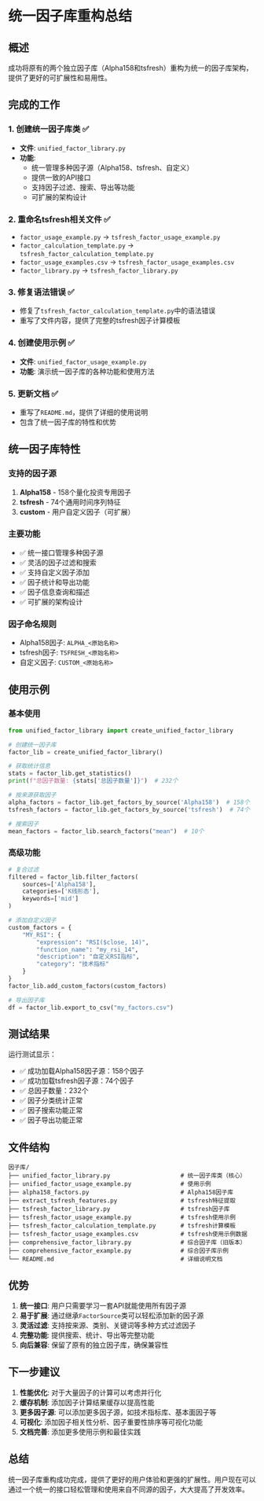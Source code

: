 # 统一因子库重构总结

## 概述

成功将原有的两个独立因子库（Alpha158和tsfresh）重构为统一的因子库架构，提供了更好的可扩展性和易用性。

## 完成的工作

### 1. 创建统一因子库类 ✅
- **文件**: `unified_factor_library.py`
- **功能**: 
  - 统一管理多种因子源（Alpha158、tsfresh、自定义）
  - 提供一致的API接口
  - 支持因子过滤、搜索、导出等功能
  - 可扩展的架构设计

### 2. 重命名tsfresh相关文件 ✅
- `factor_usage_example.py` → `tsfresh_factor_usage_example.py`
- `factor_calculation_template.py` → `tsfresh_factor_calculation_template.py`
- `factor_usage_examples.csv` → `tsfresh_factor_usage_examples.csv`
- `factor_library.py` → `tsfresh_factor_library.py`

### 3. 修复语法错误 ✅
- 修复了`tsfresh_factor_calculation_template.py`中的语法错误
- 重写了文件内容，提供了完整的tsfresh因子计算模板

### 4. 创建使用示例 ✅
- **文件**: `unified_factor_usage_example.py`
- **功能**: 演示统一因子库的各种功能和使用方法

### 5. 更新文档 ✅
- 重写了`README.md`，提供了详细的使用说明
- 包含了统一因子库的特性和优势

## 统一因子库特性

### 支持的因子源
1. **Alpha158** - 158个量化投资专用因子
2. **tsfresh** - 74个通用时间序列特征
3. **custom** - 用户自定义因子（可扩展）

### 主要功能
- ✅ 统一接口管理多种因子源
- ✅ 灵活的因子过滤和搜索
- ✅ 支持自定义因子添加
- ✅ 因子统计和导出功能
- ✅ 因子信息查询和描述
- ✅ 可扩展的架构设计

### 因子命名规则
- Alpha158因子: `ALPHA_<原始名称>`
- tsfresh因子: `TSFRESH_<原始名称>`
- 自定义因子: `CUSTOM_<原始名称>`

## 使用示例

### 基本使用
```python
from unified_factor_library import create_unified_factor_library

# 创建统一因子库
factor_lib = create_unified_factor_library()

# 获取统计信息
stats = factor_lib.get_statistics()
print(f"总因子数量: {stats['总因子数量']}")  # 232个

# 按来源获取因子
alpha_factors = factor_lib.get_factors_by_source('Alpha158')  # 158个
tsfresh_factors = factor_lib.get_factors_by_source('tsfresh')  # 74个

# 搜索因子
mean_factors = factor_lib.search_factors("mean")  # 10个
```

### 高级功能
```python
# 复合过滤
filtered = factor_lib.filter_factors(
    sources=['Alpha158'],
    categories=['K线形态'],
    keywords=['mid']
)

# 添加自定义因子
custom_factors = {
    "MY_RSI": {
        "expression": "RSI($close, 14)",
        "function_name": "my_rsi_14",
        "description": "自定义RSI指标",
        "category": "技术指标"
    }
}
factor_lib.add_custom_factors(custom_factors)

# 导出因子库
df = factor_lib.export_to_csv("my_factors.csv")
```

## 测试结果

运行测试显示：
- ✅ 成功加载Alpha158因子源：158个因子
- ✅ 成功加载tsfresh因子源：74个因子
- ✅ 总因子数量：232个
- ✅ 因子分类统计正常
- ✅ 因子搜索功能正常
- ✅ 因子导出功能正常

## 文件结构

```
因子库/
├── unified_factor_library.py                    # 统一因子库类（核心）
├── unified_factor_usage_example.py              # 使用示例
├── alpha158_factors.py                          # Alpha158因子库
├── extract_tsfresh_features.py                  # tsfresh特征提取
├── tsfresh_factor_library.py                    # tsfresh因子库
├── tsfresh_factor_usage_example.py              # tsfresh使用示例
├── tsfresh_factor_calculation_template.py       # tsfresh计算模板
├── tsfresh_factor_usage_examples.csv            # tsfresh使用示例数据
├── comprehensive_factor_library.py              # 综合因子库（旧版本）
├── comprehensive_factor_example.py              # 综合因子库示例
└── README.md                                    # 详细说明文档
```

## 优势

1. **统一接口**: 用户只需要学习一套API就能使用所有因子源
2. **易于扩展**: 通过继承`FactorSource`类可以轻松添加新的因子源
3. **灵活过滤**: 支持按来源、类别、关键词等多种方式过滤因子
4. **完整功能**: 提供搜索、统计、导出等完整功能
5. **向后兼容**: 保留了原有的独立因子库，确保兼容性

## 下一步建议

1. **性能优化**: 对于大量因子的计算可以考虑并行化
2. **缓存机制**: 添加因子计算结果缓存以提高性能
3. **更多因子源**: 可以添加更多因子源，如技术指标库、基本面因子等
4. **可视化**: 添加因子相关性分析、因子重要性排序等可视化功能
5. **文档完善**: 添加更多使用示例和最佳实践

## 总结

统一因子库重构成功完成，提供了更好的用户体验和更强的扩展性。用户现在可以通过一个统一的接口轻松管理和使用来自不同源的因子，大大提高了开发效率。
